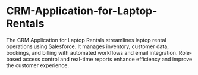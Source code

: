 # CRM-Application-for-Laptop-Rentals
The CRM Application for Laptop Rentals streamlines laptop rental operations using Salesforce. It manages inventory, customer data, bookings, and billing with automated workflows and email integration. Role-based access control and real-time reports enhance efficiency and improve the customer experience.

